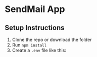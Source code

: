 # SendMail App

## Setup Instructions

1. Clone the repo or download the folder
2. Run `npm install`
3. Create a `.env` file like this:





